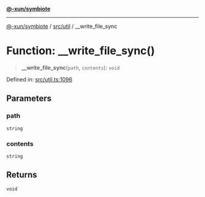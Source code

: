 [**@-xun/symbiote**](../../../README.md)

***

[@-xun/symbiote](../../../README.md) / [src/util](../README.md) / \_\_write\_file\_sync

# Function: \_\_write\_file\_sync()

> **\_\_write\_file\_sync**(`path`, `contents`): `void`

Defined in: [src/util.ts:1096](https://github.com/Xunnamius/symbiote/blob/d10510b26b60a15206271bb6da7ebcd862e067c4/src/util.ts#L1096)

## Parameters

### path

`string`

### contents

`string`

## Returns

`void`
